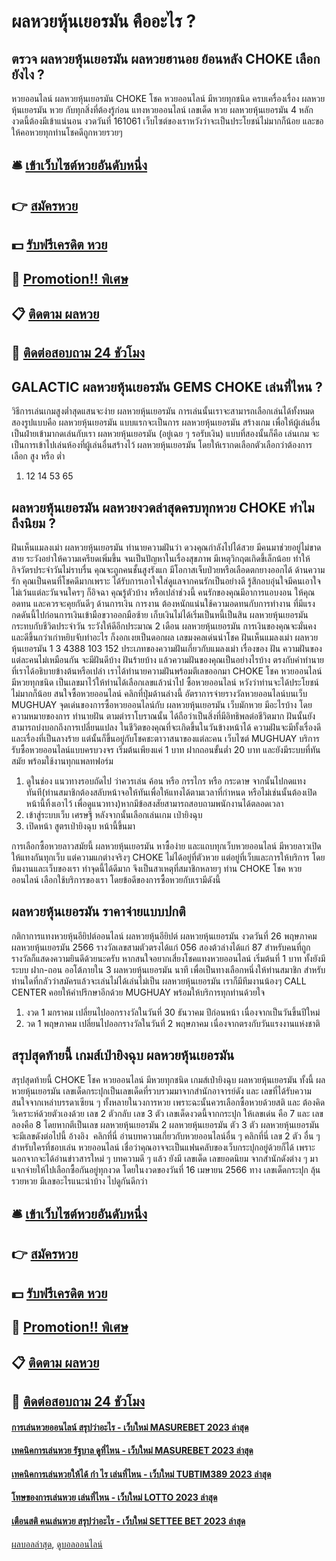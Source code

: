 # ผลหวยหุ้นเยอรมัน คืออะไร ?
## ตรวจ ผลหวยหุ้นเยอรมัน ผลหวยฮานอย ย้อนหลัง CHOKE เลือกยังไง ?
หวยออนไลน์ ผลหวยหุ้นเยอรมัน CHOKE โชค หวยออนไลน์ มีหวยทุกชนิด ครบเครื่องเรื่อง ผลหวยหุ้นเยอรมัน หวย กับทุกสิ่งที่ต้องรู้ก่อน แทงหวยออนไลน์
เลขเด็ด หวย ผลหวยหุ้นเยอรมัน 4 หลัก งวดนี้ต้องมีเข้าแน่นอน งวดวันที่ 161061 เว็บไซต์ของเราหวังว่าจะเป็นประโยชน์ไม่มากก็น้อย และขอให้คอหวยทุกท่านโชคดีถูกหวยรวยๆ

## 🛎 [เข้าเว็บไซต์หวยอันดับหนึ่ง](https://bit.ly/3BG5bNw)
## 👉 [สมัครหวย](https://bit.ly/3BG5bNw)
## 💵 [รับฟรีเครดิต หวย](https://bit.ly/3C3mvgS)
## 👑 [Promotion!! พิเศษ](https://bit.ly/3C3mvgS)
## 📋 [ติดตาม ผลหวย](https://bit.ly/3C3mvgS)
## 📱 [ติดต่อสอบถาม 24 ชัวโมง](https://bit.ly/3C3mvgS)

## GALACTIC ผลหวยหุ้นเยอรมัน GEMS CHOKE เล่นที่ไหน ?
วิธีการเล่นเกมสูงต่ำสุดแสนจะง่าย ผลหวยหุ้นเยอรมัน การเล่นนั้นเราจะสามารถเลือกเล่นได้ทั้งหมดสองรูปแบบคือ ผลหวยหุ้นเยอรมัน แบบแรกจะเป็นการ ผลหวยหุ้นเยอรมัน สร้างเกม เพื่อให้ผู้เล่นอื่นเป็นฝ่ายเข้ามากดเล่นกับเรา ผลหวยหุ้นเยอรมัน (อยู่เฉย ๆ รอรับเงิน) แบบที่สองนั้นก็คือ เล่นเกม จะเป็นการเข้าไปเล่นห้องที่ผู้เล่นอื่นสร้างไว้ ผลหวยหุ้นเยอรมัน โดยให้เรากดเลือกตัวเลือกว่าต้องการเลือก สูง หรือ ต่ำ
1. 12 14 53 65

## ผลหวยหุ้นเยอรมัน ผลหวยงวดล่าสุดครบทุกหวย CHOKE ทำไมถึงนิยม ?
ฝันเห็นแมลงเม่า ผลหวยหุ้นเยอรมัน ทำนายความฝันว่า ดวงคุณกำลังไปได้สวย มีคนมาช่วยอยู่ไม่ขาดสาย ระวังอย่าให้ความเครียดเพิ่มขึ้น จนเป็นปัญหาในเรื่องสุขภาพ มีเหตุวิกฤตเกิดขึ้เล็กน้อย ทำให้กิจวัตรประจำวันไม่ราบรื่น คุณจะถูกคนชั้นสูงรังแก มีโอกาสเจ็บป่วยหรือเลือดตกยางออกได้
ด้านความรัก คุณเป็นคนที่โชคดีมากเพราะ ได้รับการเอาใจใส่ดูแลจากคนรักเป็นอย่างดี รู้สึกอบอุ่นใจมีคนเอาใจ ไม่เว้นแต่ละวันจนใครๆ ก็อิจฉา คุณรู้ตัวบ้าง หรือเปล่าช่วงนี้ คนรักของคุณมีอาการแอบงอน ให้คุณอดทน และควรจะคุยกันดีๆ
ด้านการเงิน การงาน ต้องหนักแน่นใช้ความอดทนกับการทำงาน ที่มีแรงกดดันนี้ไปก่อนการเงินเข้ามือขวาออกมือซ้าย เก็บเงินไม่ได้เริ่มเป็นหนี้เป็นสิน ผลหวยหุ้นเยอรมัน กระทบกับชีวิตประจำวัน ระวังให้ดีอีกประมาณ 2 เดือน ผลหวยหุ้นเยอรมัน การเงินของคุณจะมั่นคง และดีขึ้นกว่าเก่าหยิบจับทำอะไร ก็งอกเงยเป็นดอกผล
เลขมงคลเด่นนำโชค ฝันเห็นแมลงเม่า ผลหวยหุ้นเยอรมัน 1 3 4388 103 152
ประเภทของความฝันเกี่ยวกับแมลงเม่า
เรื่องของ ฝัน ความฝันของแต่ละคนไม่เหมือนกัน จะมีฝันดีบ้าง ฝันร้ายบ้าง แล้วความฝันของคุณเป็นอย่างไรบ้าง ตรงกับคำทำนายที่เราได้อธิบายข้างต้นหรือเปล่า เราได้ทำนายความฝันพร้อมตีเลขออกมา CHOKE โชค หวยออนไลน์ มีหวยทุกชนิด เป็นเลขมาไว้ให้ท่านได้เลือกเลขแล้วนำไป ซื้อหวยออนไลน์ หวังว่าท่านจะได้ประโยชน์ไม่มากก็น้อย
สนใจซื้อหวยออนไลน์ คลิกที่ปุ่มด้านล่างนี้
อัตราการจ่ายรางวัลหวยออนไลน์บนเว็บ MUGHUAY
จุดเด่นของการซื้อหวยออนไลน์กับ ผลหวยหุ้นเยอรมัน เว็บมักหวย มีอะไรบ้าง
โดยความหมายของการ ทำนายฝัน ตามตำราโบราณนั้น ได้ถือว่าเป็นสิ่งที่มีอิทธิพลต่อชีวิตมาก ฝันนั้นยังสามารถบ่งบอกถึงการเปลี่ยนแปลง ในชีวิตของคุณที่จะเกิดขึ้นในวันข้างหน้าได้ ความฝันจะมีทั้งเรื่องดี และเรื่องที่เป็นลางร้าย แต่นั้นก็ขึ้นอยู่กับโชคชะตาวาสนาของแต่ละคน เว็บไซต์ MUGHUAY บริการรับซื้อหวยออนไลน์แบบครบวงจร เริ่มต้นเพียงแค่ 1 บาท ฝากถอนขั้นต่ำ 20 บาท และยังมีระบบที่ทันสมัย พร้อมใช้งานทุกแพลทฟอร์ม
1. ดูในช่อง แนวทางรอบถัดไป ว่าควรเล่น ค้อน หรือ กรรไกร หรือ กระดาษ จากนั้นไปกดแทงทันที(ท่านสมาชิกต้องสลับหน้าจอให้ทันเพื่อให้แทงได้ตามเวลาที่กำหนด หรือไม่เช่นนั้นต้องเปิดหน้านี้ทิ้งเอาไว้ เพื่อดูแนวทาง)หากมีข้อสงสัยสามารถสอบถามพนักงานได้ตลอดเวลา
2. เข้าสู่ระบบเว็บ เศรษฐี หลังจากนั้นเลือกเล่นเกม เป่ายิงฉุบ
3. เปิดหน้า สูตรเป่ายิงฉุบ หน้านี้ขึ้นมา

การเลือกซื้อหวยลาวสมัยนี้ ผลหวยหุ้นเยอรมัน หาซื้อง่าย และแถบทุกเว็บหวยออนไลน์ มีหวยลาวเปิดให้แทงกันทุกเว็บ แต่ความแกต่างจริงๆ CHOKE ไม่ได้อยู่ที่ตัวหวย แต่อยู่ที่เว็บและการให้บริการ โดยทีมงานและเว็บของเรา ทำจุดนี้ได้ดีมาก จึงเป็นสาเหตุที่สมาชิกหลายๆ ท่าน CHOKE โชค หวยออนไลน์ เลือกใช้บริการของเรา โดยข้อดีของการซื้อหวยกับเรามีดังนี้

## ผลหวยหุ้นเยอรมัน ราคาจ่ายแบบปกติ
กติกาการแทงหวยหุ้นอียิปต์ออนไลน์
ผลหวยหุ้นอียิปต์ ผลหวยหุ้นเยอรมัน งวดวันที่ 26 พฤษภาคม ผลหวยหุ้นเยอรมัน 2566 รางวัลเลขสามตัวตรงได้แก่ 056 สองต้วล่างได้แก่ 87 สำหรับคนที่ถูกรางวัลก็แสดงความยินดีด้วยนะครับ หากสนใจอยากเสี่ยงโชคแทงหวยออนไลน์ เริ่มต้นที่ 1 บาท ทั้งยังมีระบบ ฝาก-ถอน ออโต้ภายใน 3 ผลหวยหุ้นเยอรมัน นาที เพื่อเป็นทางเลือกหนึ่งให้ท่านสมาชิก สำหรับท่านใดที่กลัวว่าสมัครแล้วจะเล่นไม่ได้เล่นไม่เป็น ผลหวยหุ้นเยอรมัน เราก็มีทีมงานน้องๆ CALL CENTER คอยให้คำปรึกษาอีกด้วย MUGHUAY พร้อมให้บริการทุกท่านด้วยใจ
1. งวด 1 มกราคม เปลี่ยนไปออกรางวัลในวันที่ 30 ธันวาคม ปีก่อนหน้า เนื่องจากเป็นวันขึ้นปีใหม่
2. วด 1 พฤษภาคม เปลี่ยนไปออกรางวัลในวันที่ 2 พฤษภาคม เนื่องจากตรงกับวันแรงงานแห่งชาติ

## สรุปสุดท้ายนี้ เกมส์เป่ายิงฉุบ ผลหวยหุ้นเยอรมัน
สรุปสุดท้ายนี้ CHOKE โชค หวยออนไลน์ มีหวยทุกชนิด เกมส์เป่ายิงฉุบ ผลหวยหุ้นเยอรมัน ทั้งนี้ ผลหวยหุ้นเยอรมัน เลขเด็ดกระปุกเป็นเลขเด็ดที่รวบรวมมาจากสำนักอาจารย์ดัง และ เลขที่ได้รับความสนใจจากเหล่าบรรดาเซียน ๆ ทั้งหลายในวงการหวย เพราะฉะนั้นควรเลือกซื้อหวยด้วยสติ และ ต้องคิดวิเคราะห์ด้วยตัวเองด้วย
เลข 2 ตัวกลับ
เลข 3 ตัว
เลขเด็ดงวดนี้จากกระปุก ให้เลขเด่น คือ 7 และ เลขลองคือ 8 โดยหากตีเป็นเลข ผลหวยหุ้นเยอรมัน 2 ผลหวยหุ้นเยอรมัน ตัว 3 ตัว ผลหวยหุ้นเยอรมัน จะมีเลขดังต่อไปนี้
อ้างอิง  คลิกที่นี่
อ่านบทความเกี่ยวกับหวยออนไลน์อื่น ๆ คลิกที่นี่
เลข 2 ตัว อื่น ๆ
สำหรับใครที่ชอบเล่น หวยออนไลน์ เชื่อว่าคุณอาจจะเป็นแฟนคลับของเว็บกระปุกอยู่ด้วยก็ได้ เพราะนอกจากจะได้อ่านข่าวสารใหม่ ๆ บทความดี ๆ แล้ว ยังมี เลขเด็ด เลขยอดนิยม จากสำนักดังต่าง ๆ มาแจกจ่ายให้ไปเลือกซื้อกันอยู่ทุกงวด โดยในงวดของวันที่ 16 เมษายน 2566 ทาง เลขเด็ดกระปุก ลุ้นรวยหวย มีเลขอะไรแนะนำบ้าง ไปดูกันดีกว่า

## 🛎 [เข้าเว็บไซต์หวยอันดับหนึ่ง](https://bit.ly/3BG5bNw)
## 👉 [สมัครหวย](https://bit.ly/3BG5bNw)
## 💵 [รับฟรีเครดิต หวย](https://bit.ly/3C3mvgS)
## 👑 [Promotion!! พิเศษ](https://bit.ly/3C3mvgS)
## 📋 [ติดตาม ผลหวย](https://bit.ly/3C3mvgS)
## 📱 [ติดต่อสอบถาม 24 ชัวโมง](https://bit.ly/3C3mvgS)

#### [การเล่นหวยออนไลน์ สรุปว่าอะไร - เว็บใหม่ MASUREBET 2023 ล่าสุด](https://atom.io/themes/การเล่นหวยออนไลน์%20สรุปว่าอะไร%20-%20เว็บใหม่%20masurebet%202023%20ล่าสุด)
#### [เทคนิคการเล่นหวย รัฐบาล ดูที่ไหน - เว็บใหม่ MASUREBET 2023 ล่าสุด](https://atom.io/themes/เทคนิคการเล่นหวย%20รัฐบาล%20ดูที่ไหน%20-%20เว็บใหม่%20masurebet%202023%20ล่าสุด)
#### [เทคนิคการเล่นหวยให้ได้ กํา ไร เล่นที่ไหน - เว็บใหม่ TUBTIM389 2023 ล่าสุด](https://atom.io/themes/เทคนิคการเล่นหวยให้ได้%20กํา%20ไร%20เล่นที่ไหน%20-%20เว็บใหม่%20tubtim389%202023%20ล่าสุด)
#### [โทษของการเล่นหวย เล่นที่ไหน - เว็บใหม่ LOTTO 2023 ล่าสุด](https://atom.io/themes/โทษของการเล่นหวย%20เล่นที่ไหน%20-%20เว็บใหม่%20lotto%202023%20ล่าสุด)
#### [เตือนสติ คนเล่นหวย สรุปว่าอะไร - เว็บใหม่ SETTEE BET 2023 ล่าสุด](https://atom.io/themes/เตือนสติ%20คนเล่นหวย%20สรุปว่าอะไร%20-%20เว็บใหม่%20settee%20bet%202023%20ล่าสุด)

[ผลบอลล่าสุด](https://siamsport.tv "ผลบอลล่าสุด"), [ดูบอลออนไลน์](https://siamsport.tv/ดูบอลสด "ดูบอลออนไลน์")